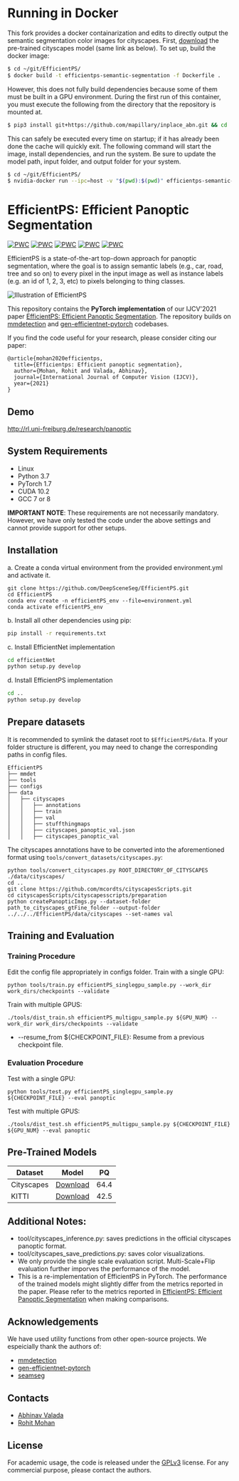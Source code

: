 # Running in Docker
This fork provides a docker containarization and edits to directly output the semantic segmentation color images for cityscapes. First, [download](http://panoptic.cs.uni-freiburg.de/static/models/efficientPS_cityscapes.zip) the pre-trained cityscapes model (same link as below).
To set up, build the docker image:
```bash
$ cd ~/git/EfficientPS/
$ docker build -t efficientps-semantic-segmentation -f Dockerfile .
```
However, this does not fully build dependencies because some of them must be built in a GPU environment. During the first run of this container, you must execute the following from the directory that the repository is mounted at.
```bash
$ pip3 install git+https://github.com/mapillary/inplace_abn.git && cd ./efficientNet && python setup.py develop && cd .. && python setup.py develop
```
This can safely be executed every time on startup; if it has already been done the cache will quickly exit.
The following command will start the image, install dependencies, and run the system. Be sure to update the model path, input folder, and output folder for your system.
```bash
$ cd ~/git/EfficientPS/
$ nvidia-docker run --ipc=host -v "$(pwd):$(pwd)" efficientps-semantic-segmentation "pip3 install git+https://github.com/mapillary/inplace_abn.git && cd $(pwd)/efficientNet && python setup.py develop && cd .. && python setup.py develop && python tools/cityscapes_save_predictions.py ./configs/efficientPS_singlegpu_sample.py ./checkpoints/efficientPS_cityscapes/model/model.pth ./input_imgs ./output_imgs"
```


# EfficientPS: Efficient Panoptic Segmentation
[![PWC](https://img.shields.io/endpoint.svg?url=https://paperswithcode.com/badge/efficientps-efficient-panoptic-segmentation/panoptic-segmentation-on-cityscapes-val)](https://paperswithcode.com/sota/panoptic-segmentation-on-cityscapes-val?p=efficientps-efficient-panoptic-segmentation) 
[![PWC](https://img.shields.io/endpoint.svg?url=https://paperswithcode.com/badge/efficientps-efficient-panoptic-segmentation/panoptic-segmentation-on-cityscapes-test)](https://paperswithcode.com/sota/panoptic-segmentation-on-cityscapes-test?p=efficientps-efficient-panoptic-segmentation)
[![PWC](https://img.shields.io/endpoint.svg?url=https://paperswithcode.com/badge/efficientps-efficient-panoptic-segmentation/panoptic-segmentation-on-mapillary-val)](https://paperswithcode.com/sota/panoptic-segmentation-on-mapillary-val?p=efficientps-efficient-panoptic-segmentation)
[![PWC](https://img.shields.io/endpoint.svg?url=https://paperswithcode.com/badge/efficientps-efficient-panoptic-segmentation/panoptic-segmentation-on-kitti-panoptic)](https://paperswithcode.com/sota/panoptic-segmentation-on-kitti-panoptic-segmentationl?p=efficientps-efficient-panoptic)
[![PWC](https://img.shields.io/endpoint.svg?url=https://paperswithcode.com/badge/efficientps-efficient-panoptic-segmentation/panoptic-segmentation-on-indian-driving)](https://paperswithcode.com/sota/panoptic-segmentation-on-panoptic-segmentation-on-indian-driving?p=efficientps-efficient-panoptic)

EfficientPS is a state-of-the-art top-down approach for panoptic segmentation, where the goal is to assign semantic labels (e.g., car, road, tree and so on) to every pixel in the input image as well as instance labels (e.g. an id of 1, 2, 3, etc) to pixels belonging to thing classes.

![Illustration of EfficientPS](/images/intro.png)

This repository contains the **PyTorch implementation** of our IJCV'2021 paper [EfficientPS: Efficient Panoptic Segmentation](https://arxiv.org/abs/2004.02307). The repository builds on [mmdetection](https://github.com/open-mmlab/mmdetection) and [gen-efficientnet-pytorch](https://github.com/rwightman/gen-efficientnet-pytorch) codebases.

If you find the code useful for your research, please consider citing our paper:
```
@article{mohan2020efficientps,
  title={Efficientps: Efficient panoptic segmentation},
  author={Mohan, Rohit and Valada, Abhinav},
  journal={International Journal of Computer Vision (IJCV)},
  year={2021}
}
```
## Demo
http://rl.uni-freiburg.de/research/panoptic

## System Requirements
* Linux 
* Python 3.7
* PyTorch 1.7
* CUDA 10.2
* GCC 7 or 8

**IMPORTANT NOTE**: These requirements are not necessarily mandatory. However, we have only tested the code under the above settings and cannot provide support for other setups.

## Installation
a. Create a conda virtual environment from the provided environment.yml and activate it.
```shell
git clone https://github.com/DeepSceneSeg/EfficientPS.git
cd EfficientPS
conda env create -n efficientPS_env --file=environment.yml
conda activate efficientPS_env
```
b. Install all other dependencies using pip:
```bash
pip install -r requirements.txt
```
c. Install EfficientNet implementation
```bash
cd efficientNet
python setup.py develop
```
d. Install EfficientPS implementation
```bash
cd ..
python setup.py develop
```
## Prepare datasets
It is recommended to symlink the dataset root to `$EfficientPS/data`.
If your folder structure is different, you may need to change the corresponding paths in config files.

```
EfficientPS
├── mmdet
├── tools
├── configs
├── data
│   ├── cityscapes
│   │   ├── annotations
│   │   ├── train
│   │   ├── val
│   │   ├── stuffthingmaps
│   │   ├── cityscapes_panoptic_val.json
│   │   ├── cityscapes_panoptic_val
```
The cityscapes annotations have to be converted into the aforementioned format using
`tools/convert_datasets/cityscapes.py`:
```shell
python tools/convert_cityscapes.py ROOT_DIRECTORY_OF_CITYSCAPES ./data/cityscapes/
cd ..
git clone https://github.com/mcordts/cityscapesScripts.git
cd cityscapesScripts/cityscapesscripts/preparation
python createPanopticImgs.py --dataset-folder path_to_cityscapes_gtFine_folder --output-folder ../../../EfficientPS/data/cityscapes --set-names val
```

## Training and Evaluation
### Training Procedure
Edit the config file appropriately in configs folder.
Train with a single GPU:
```
python tools/train.py efficientPS_singlegpu_sample.py --work_dir work_dirs/checkpoints --validate 
```
Train with multiple GPUS:
```
./tools/dist_train.sh efficientPS_multigpu_sample.py ${GPU_NUM} --work_dir work_dirs/checkpoints --validate 
```
* --resume_from ${CHECKPOINT_FILE}: Resume from a previous checkpoint file.
### Evaluation Procedure
Test with a single GPU:
```
python tools/test.py efficientPS_singlegpu_sample.py ${CHECKPOINT_FILE} --eval panoptic
```
Test with multiple GPUS:
```
./tools/dist_test.sh efficientPS_multigpu_sample.py ${CHECKPOINT_FILE} ${GPU_NUM} --eval panoptic
```

## Pre-Trained Models
| Dataset   |  Model | PQ |
|-----------|:-----------------:|--------------|
| Cityscapes| [Download](http://panoptic.cs.uni-freiburg.de/static/models/efficientPS_cityscapes.zip) | 64.4 |
|    KITTI  | [Download](http://panoptic.cs.uni-freiburg.de/static/models/efficientPS_kitti.zip) | 42.5| 

## Additional Notes:
   * tool/cityscapes_inference.py: saves predictions in the official cityscapes panoptic format.
   * tool/cityscapes_save_predictions.py: saves color visualizations.
   * We only provide the single scale evaluation script. Multi-Scale+Flip evaluation further imporves the performance of the model.
   * This is a re-implementation of EfficientPS in PyTorch. The performance of the trained models might slightly differ from the metrics reported in the paper. Please refer to the metrics reported in [EfficientPS: Efficient Panoptic Segmentation](https://arxiv.org/abs/2004.02307) when making comparisons.

## Acknowledgements
We have used utility functions from other open-source projects. We espeicially thank the authors of:
- [mmdetection](https://github.com/open-mmlab/mmdetection)
- [gen-efficientnet-pytorch](https://github.com/rwightman/gen-efficientnet-pytorch)
- [seamseg](https://github.com/mapillary/seamseg.git)

## Contacts
* [Abhinav Valada](https://rl.uni-freiburg.de/people/valada)
* [Rohit Mohan](https://github.com/mohan1914)

## License
For academic usage, the code is released under the [GPLv3](https://www.gnu.org/licenses/gpl-3.0.en.html) license. For any commercial purpose, please contact the authors.


